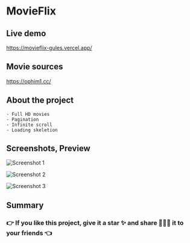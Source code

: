 # MovieFlix

## Live demo

https://movieflix-gules.vercel.app/

## Movie sources

https://ophim1.cc/

## About the project

    - Full HD movies
    - Pagination
    - Infinite scroll
    - Loading skeletion

## Screenshots, Preview

![Screenshot 1](https://res.cloudinary.com/dyq35jdkl/image/upload/v1679927215/Screenshot_2023-03-27_205442_tt3ozx.png)

![Screenshot 2](https://res.cloudinary.com/dyq35jdkl/image/upload/v1679927211/Screenshot_2023-03-27_205541_bdytfg.png)

![Screenshot 3](https://res.cloudinary.com/dyq35jdkl/image/upload/v1679927211/Screenshot_2023-03-27_205642_jjxvns.png)

## Summary

### 👉 If you like this project, give it a star ✨ and share 👨🏻‍💻 it to your friends 👈
